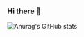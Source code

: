 ### Hi there 👋

![Anurag's GitHub stats](https://github-readme-stats.vercel.app/api?username=wuliLiuyue&count_private=true&show_icons=true)

<!--
**wuliLiuyue/wuliLiuyue** is a ✨ _special_ ✨ repository because its `README.md` (this file) appears on your GitHub profile.

Here are some ideas to get you started:

- 🔭 I’m currently working on ...
- 🌱 I’m currently learning ...
- 👯 I’m looking to collaborate on ...
- 🤔 I’m looking for help with ...
- 💬 Ask me about ...
- 📫 How to reach me: ...
- 😄 Pronouns: ...
- ⚡ Fun fact: ...
-->
